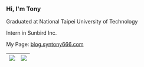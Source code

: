 ### Hi, I'm Tony

Graduated at National Taipei University of Technology

Intern in Sunbird Inc.

My Page: [blog.syntony666.com](https://blog.syntony666.com)

|[![](https://github-readme-stats.vercel.app/api/top-langs/?username=syntony666&layout=compact&theme=nord&count_private=true&card_width=400&langs_count=6&hide=stylus,scss)]()|[![](https://github-readme-stats.vercel.app/api?username=syntony666&theme=nord&show_icons=true&count_private=true&hide=contribs&line_height=24)]()|
|---|---|
